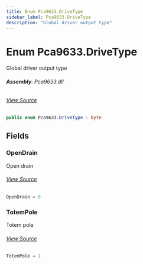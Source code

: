 ```yaml
---
title: Enum Pca9633.DriveType
sidebar_label: Pca9633.DriveType
description: "Global driver output type"
---
```

# Enum Pca9633.DriveType
Global driver output type

###### **Assembly**: Pca9633.dll
###### [View Source](https://github.com/WildernessLabs/Meadow.Foundation.git/blob/develop/Source/Meadow.Foundation.Peripherals/Leds.Pca9633/Driver/Pca9633.Enums.cs#L120)
```csharp title="Declaration"
public enum Pca9633.DriveType : byte
```
## Fields
### OpenDrain
Open drain
###### [View Source](https://github.com/WildernessLabs/Meadow.Foundation.git/blob/develop/Source/Meadow.Foundation.Peripherals/Leds.Pca9633/Driver/Pca9633.Enums.cs#L125)
```csharp title="Declaration"
OpenDrain = 0
```
### TotemPole
Totem pole
###### [View Source](https://github.com/WildernessLabs/Meadow.Foundation.git/blob/develop/Source/Meadow.Foundation.Peripherals/Leds.Pca9633/Driver/Pca9633.Enums.cs#L129)
```csharp title="Declaration"
TotemPole = 1
```
